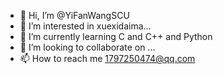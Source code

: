 - 👋 Hi, I’m @YiFanWangSCU
- 👀 I’m interested in xuexidaima...
- 🌱 I’m currently learning C and C++ and Python
- 💞️ I’m looking to collaborate on ...
- 📫 How to reach me 1797250474@qq.com

<!---
YiFanWangSCU/YiFanWangSCU is a ✨ special ✨ repository because its `README.md` (this file) appears on your GitHub profile.
You can click the Preview link to take a look at your changes.
--->
